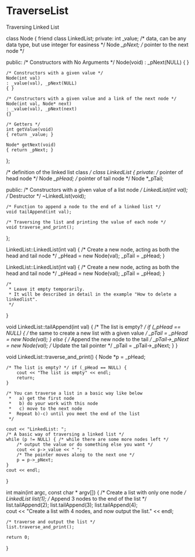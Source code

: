 # TraverseList
Traversing Linked List

class Node
{
    friend class LinkedList;
private:
    int _value; /* data, can be any data type, but use integer for easiness */
    Node *_pNext; /* pointer to the next node */
    
public:
    /* Constructors with No Arguments */
    Node(void)
    : _pNext(NULL)
    { }
    
    /* Constructors with a given value */
    Node(int val)
    : _value(val), _pNext(NULL)
    { }
    
    /* Constructors with a given value and a link of the next node */
    Node(int val, Node* next)
    : _value(val), _pNext(next)
    {}
    
    /* Getters */
    int getValue(void)
    { return _value; }
    
    Node* getNext(void)
    { return _pNext; }
};

/* definition of the linked list class */
class LinkedList
{
private:
    /* pointer of head node */
    Node *_pHead;
    /* pointer of tail node */
    Node *_pTail;
    
public:
    /* Constructors with a given value of a list node */
    LinkedList(int val);
    /* Destructor */
    ~LinkedList(void);
    
    /* Function to append a node to the end of a linked list */
    void tailAppend(int val);
    
    /* Traversing the list and printing the value of each node */
    void traverse_and_print();
};

LinkedList::LinkedList(int val)
{
    /* Create a new node, acting as both the head and tail node */
    _pHead = new Node(val);
    _pTail = _pHead;
}

LinkedList::LinkedList(int val)
{
    /* Create a new node, acting as both the head and tail node */
    _pHead = new Node(val);
    _pTail = _pHead;
}

    /*
     * Leave it empty temporarily.
     * It will be described in detail in the example "How to delete a linkedlist".
     */
}

void LinkedList::tailAppend(int val)
{
    /* The list is empty? */
    if (_pHead == NULL) {
        /* the same to create a new list with a given value */
        _pTail = _pHead = new Node(val);
    }
    else
    {
        /* Append the new node to the tail */
        _pTail->_pNext = new Node(val);
        /* Update the tail pointer */
        _pTail = _pTail->_pNext;
    }
}

void LinkedList::traverse_and_print()
{
    Node *p = _pHead;
    
    /* The list is empty? */ if (_pHead == NULL) {
        cout << "The list is empty" << endl;
        return;
    }
    
    /* You can traverse a list in a basic way like below 
     *   a) get the first node
     *   b) do your work with this node
     *   c) move to the next node
     *  Repeat b)-c) until you meet the end of the list
     */
    
    cout << "LinkedList: ";
    /* A basic way of traversing a linked list */
    while (p != NULL) { /* while there are some more nodes left */
        /* output the value or do something else you want */
        cout << p->_value << " ";
        /* The pointer moves along to the next one */
        p = p->_pNext;
    }
    cout << endl;
}

int main(int argc, const char * argv[])
{
    /* Create a list with only one node */
    LinkedList list(1);
    /* Append 3 nodes to the end of the list */
    list.tailAppend(2);
    list.tailAppend(3);
    list.tailAppend(4);   
    cout << "Create a list with 4 nodes, and now output the list." << endl;
    
    /* traverse and output the list */
    list.traverse_and_print();
    
    return 0;
}
